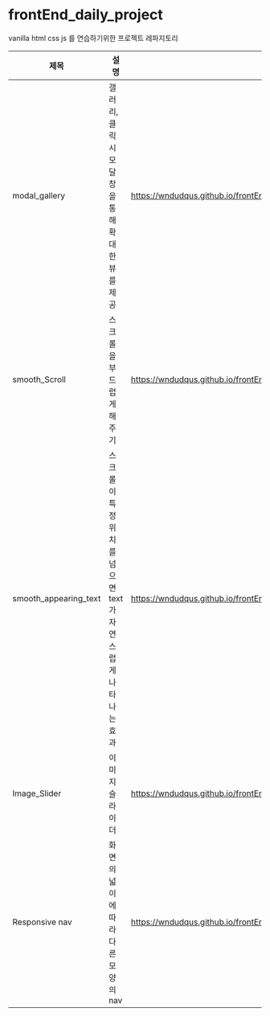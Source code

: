 # frontEnd_daily_project
vanilla html css js 를 연습하기위한 프로젝트 레파지토리

|제목|설명|주소|
|----------------------|-------------------------------------------------------|-------------------------------------------------|
|modal_gallery|갤러리, 클릭시 모달창을 통해 확대한 뷰를 제공| https://wndudqus.github.io/frontEnd_daily_project/gallery_modal_project1/ |
|smooth_Scroll|스크롤을 부드럽게 해주기| https://wndudqus.github.io/frontEnd_daily_project/smoothScroll_project2/ |
|smooth_appearing_text|스크롤이 특정 위치를 넘으면 text가 자연스럽게 나타나는 효과| https://wndudqus.github.io/frontEnd_daily_project/smooth_appearing_text_project3/ |
|Image_Slider|이미지 슬라이더| https://wndudqus.github.io/frontEnd_daily_project/Image_slider_project4/ |
|Responsive nav|화면의 넓이에 따라 다른 모양의 nav| https://wndudqus.github.io/frontEnd_daily_project/responsive_navigation_bar_project5/ |

